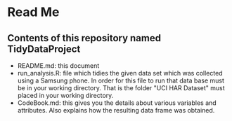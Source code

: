 # Read Me
## Contents of this repository named TidyDataProject
* README.md: this document
* run_analysis.R: file which tidies the given data set which was collected using a Samsung phone. In order for this file to run that data base must be in your working directory. That is the folder "UCI HAR Dataset" must placed in your working directory.
* CodeBook.md: this gives you the details about various variables and attributes. Also explains how the resulting data frame was obtained.
